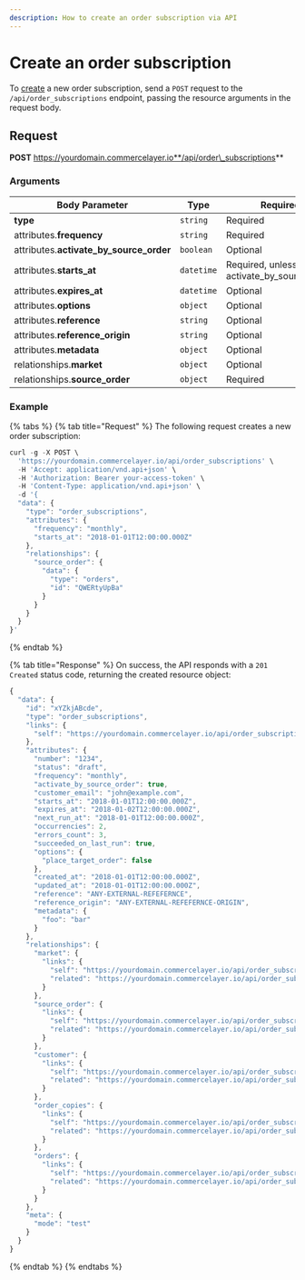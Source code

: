 ```yaml
---
description: How to create an order subscription via API
---
```


# Create an order subscription

To [create](https://docs.commercelayer.io/developers/creating-resources) a new order subscription, send a `POST` request to the `/api/order_subscriptions` endpoint, passing the resource arguments in the request body.

## Request

**POST** https://yourdomain.commercelayer.io**/api/order\_subscriptions**

### Arguments

| Body Parameter                             | Type       | Required                                     |
| ------------------------------------------ | ---------- | -------------------------------------------- |
| **type**                                   | `string`   | Required                                     |
| attributes.**frequency**                   | `string`   | Required                                     |
| attributes.**activate\_by\_source\_order** | `boolean`  | Optional                                     |
| attributes.**starts\_at**                  | `datetime` | Required, unless activate\_by\_source\_order |
| attributes.**expires\_at**                 | `datetime` | Optional                                     |
| attributes.**options**                     | `object`   | Optional                                     |
| attributes.**reference**                   | `string`   | Optional                                     |
| attributes.**reference\_origin**           | `string`   | Optional                                     |
| attributes.**metadata**                    | `object`   | Optional                                     |
| relationships.**market**                   | `object`   | Optional                                     |
| relationships.**source\_order**            | `object`   | Required                                     |

### Example

{% tabs %}
{% tab title="Request" %}
The following request creates a new order subscription:

```javascript
curl -g -X POST \
  'https://yourdomain.commercelayer.io/api/order_subscriptions' \
  -H 'Accept: application/vnd.api+json' \
  -H 'Authorization: Bearer your-access-token' \
  -H 'Content-Type: application/vnd.api+json' \
  -d '{
  "data": {
    "type": "order_subscriptions",
    "attributes": {
      "frequency": "monthly",
      "starts_at": "2018-01-01T12:00:00.000Z"
    },
    "relationships": {
      "source_order": {
        "data": {
          "type": "orders",
          "id": "QWERtyUpBa"
        }
      }
    }
  }
}'
```
{% endtab %}

{% tab title="Response" %}
On success, the API responds with a `201 Created` status code, returning the created resource object:

```javascript
{
  "data": {
    "id": "xYZkjABcde",
    "type": "order_subscriptions",
    "links": {
      "self": "https://yourdomain.commercelayer.io/api/order_subscriptions/xYZkjABcde"
    },
    "attributes": {
      "number": "1234",
      "status": "draft",
      "frequency": "monthly",
      "activate_by_source_order": true,
      "customer_email": "john@example.com",
      "starts_at": "2018-01-01T12:00:00.000Z",
      "expires_at": "2018-01-02T12:00:00.000Z",
      "next_run_at": "2018-01-01T12:00:00.000Z",
      "occurrencies": 2,
      "errors_count": 3,
      "succeeded_on_last_run": true,
      "options": {
        "place_target_order": false
      },
      "created_at": "2018-01-01T12:00:00.000Z",
      "updated_at": "2018-01-01T12:00:00.000Z",
      "reference": "ANY-EXTERNAL-REFEFERNCE",
      "reference_origin": "ANY-EXTERNAL-REFEFERNCE-ORIGIN",
      "metadata": {
        "foo": "bar"
      }
    },
    "relationships": {
      "market": {
        "links": {
          "self": "https://yourdomain.commercelayer.io/api/order_subscriptions/xYZkjABcde/relationships/market",
          "related": "https://yourdomain.commercelayer.io/api/order_subscriptions/xYZkjABcde/market"
        }
      },
      "source_order": {
        "links": {
          "self": "https://yourdomain.commercelayer.io/api/order_subscriptions/xYZkjABcde/relationships/source_order",
          "related": "https://yourdomain.commercelayer.io/api/order_subscriptions/xYZkjABcde/source_order"
        }
      },
      "customer": {
        "links": {
          "self": "https://yourdomain.commercelayer.io/api/order_subscriptions/xYZkjABcde/relationships/customer",
          "related": "https://yourdomain.commercelayer.io/api/order_subscriptions/xYZkjABcde/customer"
        }
      },
      "order_copies": {
        "links": {
          "self": "https://yourdomain.commercelayer.io/api/order_subscriptions/xYZkjABcde/relationships/order_copies",
          "related": "https://yourdomain.commercelayer.io/api/order_subscriptions/xYZkjABcde/order_copies"
        }
      },
      "orders": {
        "links": {
          "self": "https://yourdomain.commercelayer.io/api/order_subscriptions/xYZkjABcde/relationships/orders",
          "related": "https://yourdomain.commercelayer.io/api/order_subscriptions/xYZkjABcde/orders"
        }
      }
    },
    "meta": {
      "mode": "test"
    }
  }
}
```
{% endtab %}
{% endtabs %}
